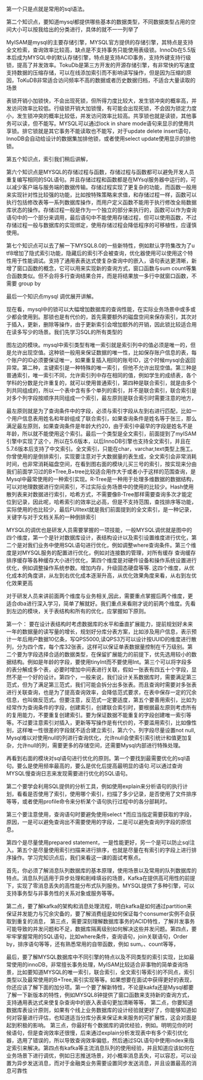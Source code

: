 第一个只是点就是常用的sql语法。

第二个知识点，要知道mysql都提供哪些基本的数据类型，不同数据类型占用的空间大小可以按我给出的分类进行，具体的就不一一列举了

MyISAM是mysql的主要存储引擎，MYSQL官方提供的存储引擎，其特点是支持全文检索，查询效率比较高，缺点是不支持事务只能使用表级锁。InnoDb在5.5版本后成为MYSQL中的默认存储引擎，特点是支持ACID事务，支持外键支持行级锁，提高了并发效率。TokuDb是第三方开发的开源存储引擎，有非常快的写速度支持数据的压缩存储，可以在线添加索引而不影响读写操作，但是因为压缩的原因，ToKuDB非常适合访问频率不高的数据或者历史数据归档，不适合大量读取的场景

表锁开销小加锁快，不会出现死锁，但所得力度比较大，发生锁冲突的概率高，并发访问效率比较低。行级锁开销大加锁慢，有可能会出现死锁，不会因为锁定力度小，发生锁冲突的概率比较低，并发访问效率比较高。共享锁也就是读锁，其他事务可以读，但不能写。MYSQL可以通过lock in share mode语句来显示的使用共享锁。排它锁就是其它事务不能读取也不能写，对于update delete insert语句，InnoDB会自动给设计的数据集加排他锁，或者使用select update使用显示的排他锁。

第五个知识点，索引我们稍后讲解，

第六个知识点是MYSQL的存储过程与函数，存储过程与函数都可以避免开发人员重复编写相同的SQL语句。并且存储过程和函数都是在MYsql服务器中运行的，可以减少客户端与服务端的数据传输。存储过程实现了更复杂的功能，而函数一般用来实现针对性比较强的功能，比如按特殊策略来求值，和存储过程一样，函数可以执行包括修改表等一系列数据库操作，而用户定义函数不能用于执行修改全局数据库状态的操作。存储过程一般是作为一个独立的部分来执行的，函数可以作为查询语句中的一个部分来调用，最后语句中不能使用存储过程，但可以使用函数，不过存储过程一般与数据库的实现绑定，使用存储过程会降低程序的可移植性，应谨慎使用。

第七个知识点可以去了解一下MYSQL8.0的一些新特性，例如默认字符集改为了u tf8增加了隐式索引功能，隐藏后的索引不会被查询，优化器使用可以使用这个特性用于性能调试。支持了通用表表达式使复杂查询中的嵌入，语句表达更清晰，新增了窗口函数的概念，它可以用来实现新的查询方式，窗口函数与sum count等集合函数类似。但不会将多行查询结果合并，而是将结果放一多行中就窗口函数，不需要 group by 

最后一个知识点mysql 调优展开讲解。

现在看，mysql中的锁可以大幅增加数据库的查询性能，在实际业务场景中或多或少都会使用到。那锁也是有代价的，首先需要额外的磁盘空间来保存索引，其次对于插入，更新，删除等操作，由于更新索引会增加额外的开销，因此锁比较适合用在读多写少的场景。我们先学习SQL的所有类型的

图左边的模块。mysql中索引类型有唯一索引就是索引列中的值必须是唯一的，但是允许出现空值。这种锁一般用来保证数据的唯一性，比如保存账户信息的表，每个账户的ID必须要保证唯一，如果重复插入相同的账号ID，这个时候mysql会返回异常。第二种，主键索引是一种特殊的唯一索引，但他不允许出现空值。第三种是普通索引，唯一索引不同，允许索引列中存在相同的值，例如学生的成绩表，各个学科的分数是允许重复的，就可以使用普通索引，第四种是联合索引，就是由多个列共同组成的，所以一个表中含有多个单列的索引，并不是联合索引，联合索引是对多个列字段按顺序共同组成一个索引，最左原则是联合索引时需要注意的地方，

最左原则就是为了查询条件中的字段，必须与索引字段从左到右进行匹配，比如一个用户信息表用姓名和年龄组成了联合索引，如果查询条件是姓名等于张三，那么满足最左原则，如果查询条件是年龄大约20，由于索引中最早的字段是姓名不是年龄，所以就不能使用这个索引。最后一个类型是全文索引，前面提到了myISAM引擎中实现了这个，所以在5.6版本，以后InnoDB引擎也支持全文索引，并且在5.7.6版本后支持了中文索引。全文索引，只能在char，varchar,text类型上施工。你曾使用的是倒排索引，实现要注意对于大数据量的表生成，全文索引会非常消耗时间，也非常消耗磁盘空间，在看到图右面的模块儿买三号的索引，按实现来分由我们前面学习过的B+Tree,B+tree比较适合用作大于或者小于这样的范围查询，是Mysql中最常使用的一种索引实现。R-Tree是一种用于处理多维数据的数据结构，可以对地理数据进行空间索引，不过实际业务场景中的使用的比较少。Hash使用散列表来对数据进行索引，哈希方式，不需要像B-Tree那样需要查询多次才能定位到记录，因此呢，哈希索引的效率比必高，但是不支持范围，查找排序等功能，实际使用的也比较少，最后FUlltext就是我们前面提到的全文索引，是一种记录，关键字与对于文档关系的一种倒排索引

MYSQL的调优也是研发人员需要掌握的一项技能，一般MYSQL调优就是图中的四个维度，第一个是针对数据库设计，表结构设计以及索引设置维度进行优化，第二个是对我们业务中使用SQL语句进行优化，例如调整where查询条件。第三个维度是对MYSQL服务的配置进行优化，例如对连接数的管理，对所有缓存 查询缓存 排序缓存等各种缓存大小进行优化，第四个维度是对硬件设备和操作系统设置进行优化，例如调整操作系统参数。增加内存，升级固态硬盘等等. 这四个维度，从优化成本的角度讲，从左到右优化成本逐渐升高，从优化效果角度来看，从右到左优化效果更高

对于研发人员来讲前面两个维度与业务相关,因此，需要重点掌握后两个维度，更适合dba进行深入学习，简单了解就好。我们重点来看刚才说的前两个维度。先看到左边的模块，关于表结构和所有的优化，应掌握如下原则。 

第一个：
要在设计表结构时考虑数据库的水平和垂直扩展能力，提前规划好未来一年的数据量的读写量的增长，规划好分库分表方案，比如涉及用户信息，表示预计一年后用户数据10亿条，写QPS5000,读QPS3万可以设计按UUID的维度进行散列，分为四个库，每个库32张表，这样可以保证单表数据量控制在千万级别。第二个要为字段选择合适的数据类型，在保留扩展能力的前提下，优先选用较小的数据结构。例如是年龄的字段，要使用tinyInt而不要使用Int。第三个可以将字段多的表分解成多个表，必要时增加中间表进行关联，假如一张表有四五十个字段，显然不是一个好的设计。第四个，一般来说，我们设计关系数据库时，需要满足第三范式，但为了满足第三范式，我们可能会拆分出多张表。而且查询时需要对多张表进行关联查询，也是为了提高查询效率，会降低范式要求，在表中保存一定的冗余信息，也叫做反范式。但要注意，反范式一定要适度，第五个要善用索引，比如为经常作为查询条件的字段，创建索引，创建联合索引时，要根据最左原则考虑所有的复用能力，不要重复创建索引。要为保证数据不能重复的字段创建唯一索引等等。不过要注意索引对插入，更新等写操作是有代价的，不要滥用索引，比如像性别，这样唯一性很差的字段就不适合建立索引，第六个。列字段尽量设置not null, Mysql难以对使用null的列进行查询优化，允许null会使索引索引统计和值更加复杂，允许null的列，需要更多的存储空间，还需要Mysql内部进行特殊处理。

再看到右面的模块对sql语句进行优化的原则。第一个要找到最需要优化的sql语句。要么是使用频率最高的，要么是优化后提高最明显的语句.可以通过查询MYSQL慢查询日志来发现需要进行优化的SQL语句。

第二个要学会利用SQL提供的分析工具，例如使用explain来分析语句的执行计划，看看是否使用了索引，使用哪个索引，扫描了多少记录，是否使用了文件排序等等，或者使用profile命令来分析某个语句执行过程中的各分部耗时。

第三个要注意使用，查询语句时要避免使用select *而应当指定需要获取的字段，原因，一是可以避免查询出不需要使用的字段，二是可以避免查询列字段的原信息。

第四个是尽量使用prepared statement，一是性能更好，另一个是可以防止sql注入。第五个是尽量使用索引扫描来进行排序，也就是尽量在有索引的字段上进行排序操作。学习完知识点后，我们来看这一课的面试考察点。

首先，你必须了解消息队列数据库的基本原理，使用场景以及常用的队列数据库的特点。消息队列适用于异步处理和削峰填谷的场景，Kafka在提供高可用性的前提下，实现了零消息丢失的高性能分布式队列服务。MYSQL提供了多种引擎，可以支持事务型与非事务性的关系对象或服务等等。

第二点，要了解kafka的架构和消息处理流程，明白kafka是如何通过partition来保证并发能力与冗余灾备的，要了解消费组是如何保证每个consumer实例不会获取到重复的消息，
第三点，需要深刻理解数据库事务的ACID特性，了解并发事务可能导致的并发问题和不足，数据库隔离级别如何解决这些并发问题。第四点，要牢牢掌握常用的SQL语句，比如where条件，查询语句，join关联语句，Order by，排序语句等等，还有熟悉常用的自带函数，例如 sum。、count等等，

最后，要了解MYSQL数据库中不同引擎的特点以及不同类型的索引实现，比如最常使用的innoDB，非常擅长事务处理，MyISAM比较适合非事物的简单查询场景，比如要知道MYSQL的唯一索引，联合索引，全文索引等索引的不同点，索引类型以及最常使用的B+Tree,索引实现等等。如果想要在面试中获得更好的表现，你还应该了解下面的加分项。第一个要了解新特性，不论是kakfa还是Mysql都要了解一下新版本的特性，例如MYSQL8钟提供了窗口函数来支持新的查询方式，支持通用表达式来使复杂查询中的嵌入表语句更加清晰等等，
第二点，你要知道数据库表设计原则，如果有个线上业务数据库的设计经验就更好了，你能够知道如何对容量进行评估，也知道适当分库分表来保证未来服务的可扩展性，这会对面是起到积极的影响。
第三点，你最好有个数据库的调优经验，例如。明明见你的时候语句，但是查询效率还很慢，后来通过explain分析发现表中有多个索引优化器，选用了错误的，所以导致查询效率偏低，然后通过SQL语句中使用index来指定索引来解决。第四点有kafka等主流消息队列的使用经验，并且知道应该如何在业务场景下进行调优，例如日志推送场景，对小概率消息丢失，可以容忍，可以设置为异步发送消息，而对于金融类业务需要设置同步发送消息，并且设置最高的消息可靠性